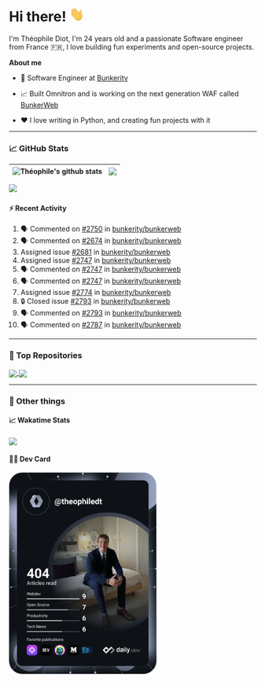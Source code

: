 # Hi there! <img src="./wave.gif" width="30px" height="30px" />

I'm Théophile Diot, I'm 24 years old and a passionate Software engineer from France 🇫🇷, I love building fun experiments and open-source projects.

**About me**

- 💼 Software Engineer at [Bunkerity](https://www.bunkerity.com/)

- 📈 Built Omnitron and is working on the next generation WAF called [BunkerWeb](https://www.bunkerweb.io)

- ❤️ I love writing in Python, and creating fun projects with it

---

### 📈 GitHub Stats

| <img align="center" src="https://github-readme-stats.vercel.app/api?username=TheophileDiot&show_icons=true&include_all_commits=true&theme=algolia&hide_border=true&rank_icon=github" alt="Théophile's github stats" /> | <img align="center" src="https://github-readme-stats.vercel.app/api/top-langs/?username=TheophileDiot&layout=compact&theme=algolia&hide_border=true" /> |
| ---------------------------------------------------------------------------------------------------------------------------------------------------------------------------------------------------------------------- | ------------------------------------------------------------------------------------------------------------------------------------------------------- |

![](https://github-readme-activity-graph.vercel.app/graph?username=TheophileDiot&theme=tokyo-night)

#### :zap: Recent Activity

<!--START_SECTION:activity-->
1. 🗣 Commented on [#2750](https://github.com/bunkerity/bunkerweb/issues/2750#issuecomment-3421152551) in [bunkerity/bunkerweb](https://github.com/bunkerity/bunkerweb)
2. 🗣 Commented on [#2674](https://github.com/bunkerity/bunkerweb/issues/2674#issuecomment-3421131184) in [bunkerity/bunkerweb](https://github.com/bunkerity/bunkerweb)
3.  Assigned issue [#2681](https://github.com/bunkerity/bunkerweb/issues/2681) in [bunkerity/bunkerweb](https://github.com/bunkerity/bunkerweb)
4.  Assigned issue [#2747](https://github.com/bunkerity/bunkerweb/issues/2747) in [bunkerity/bunkerweb](https://github.com/bunkerity/bunkerweb)
5. 🗣 Commented on [#2747](https://github.com/bunkerity/bunkerweb/issues/2747#issuecomment-3421053319) in [bunkerity/bunkerweb](https://github.com/bunkerity/bunkerweb)
6. 🗣 Commented on [#2747](https://github.com/bunkerity/bunkerweb/issues/2747#issuecomment-3421050798) in [bunkerity/bunkerweb](https://github.com/bunkerity/bunkerweb)
7.  Assigned issue [#2774](https://github.com/bunkerity/bunkerweb/issues/2774) in [bunkerity/bunkerweb](https://github.com/bunkerity/bunkerweb)
8. 🔒 Closed issue [#2793](https://github.com/bunkerity/bunkerweb/issues/2793) in [bunkerity/bunkerweb](https://github.com/bunkerity/bunkerweb)
9. 🗣 Commented on [#2793](https://github.com/bunkerity/bunkerweb/issues/2793#issuecomment-3421042291) in [bunkerity/bunkerweb](https://github.com/bunkerity/bunkerweb)
10. 🗣 Commented on [#2787](https://github.com/bunkerity/bunkerweb/issues/2787#issuecomment-3414993264) in [bunkerity/bunkerweb](https://github.com/bunkerity/bunkerweb)
<!--END_SECTION:activity-->

---

### 🔧 Top Repositories

<a href="https://github.com/bunkerity/bunkerweb">
  <img align="center" src="https://github-readme-stats.vercel.app/api/pin/?username=Bunkerity&repo=bunkerweb&theme=algolia" />
</a>
<a href="https://github.com/TheophileDiot/Omnitron">
  <img align="center" src="https://github-readme-stats.vercel.app/api/pin/?username=TheophileDiot&repo=Omnitron&theme=algolia" />
</a>

---

### 🎉 Other things

#### 📈 Wakatime Stats

<a href="https://wakatime.com/@theophile_bunkerity">
  <img align="center" src="https://github-readme-stats.vercel.app/api/wakatime?username=3aa5ce41-c253-43d9-8441-a721e446a45f&layout=compact&theme=algolia" />
</a>

#### 👨‍💻 Dev Card

<a href="https://app.daily.dev/TheophileDt">
  <img src="./devcard.svg" width="300" alt="Théophile Diot's Dev Card"/>
</a>

